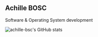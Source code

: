 ## Achille BOSC
Software & Operating System development

![achille-bsc's GitHub stats](https://github-readme-stats.vercel.app/api?username=achille-bsc&show_icons=true&theme=transparent)

<!--
**achille-bsc/achille-bsc** is a ✨ _special_ ✨ repository because its `README.md` (this file) appears on your GitHub profile.

Here are some ideas to get you started:

- 🔭 I’m currently working on ...
- 🌱 I’m currently learning ...
- 👯 I’m looking to collaborate on ...
- 🤔 I’m looking for help with ...
- 💬 Ask me about ...
- 📫 How to reach me: ...
- 😄 Pronouns: ...
- ⚡ Fun fact: ...
-->
